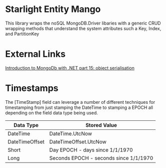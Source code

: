 ﻿# Starlight Entity Mango

This library wraps the noSQL MongoDB.Driver libaries with a generic CRUD wrapping methods that understand the system attributes such a Key, Index, and PartitionKey

# External Links

[Introduction to MongoDb with .NET part 15: object serialisation](https://dotnetcodr.com/2016/04/25/introduction-to-mongodb-with-net-part-15-object-serialisation-continued/)

# Timestamps

The [TimeStamp] field can leverage a number of different techniques for timestamping from just stamping the DateTime to stamping a EPOCH all depending on the field data type being used.

| Data Type | Stored Value |
| -- | -- |
| DateTime | DateTime.UtcNow |
| DateTimeOffset | DateTimeOffset.UtcNow |
| Short | Day EPOCH - days since 1/1/1970 |
| Long | Seconds EPOCH - seconds since 1/1/1970 |

